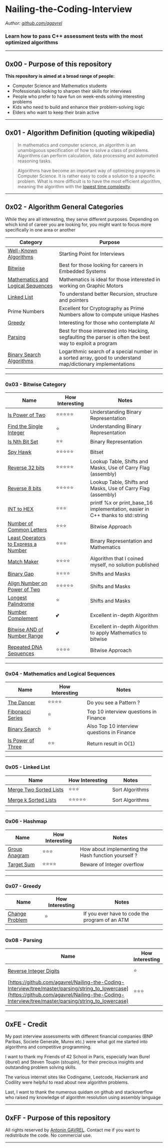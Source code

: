 # Nailing-the-Coding-Interview

*Author: [github.com/agavrel](https://github.com/agavrel)*  

### Learn how to pass C++ assessment tests with the most optimized algorithms


---
## 0x00 - Purpose of this repository

**This repository is aimed at a broad range of people:**
* Computer Science and Mathematics students
* Professionals looking to sharpen their skills for interviews
* People who prefer to have fun on week-ends solving interesting problems
* Kids who need to build and enhance their problem-solving logic
* Elders who want to keep their brain active


---
## 0x01 - Algorithm Definition (quoting wikipedia)

> In mathematics and computer science, an algorithm is an unambiguous specification of how to solve a class of problems. Algorithms can perform calculation, data processing and automated reasoning tasks.

> Algorithms have become an important way of optimizing programs in Computer Science. It is rather easy to code a solution to a specific problem. What is more difficult is to have the most efficient algorithm, meaning the algorithm with the [lowest time complexity](https://en.wikipedia.org/wiki/Time_complexity).


---
## 0x02 - Algorithm General Categories

While they are all interesting, they serve different purposes. Depending on which kind of career you are looking for, you might want to focus more specifically in one area or another

Category | Purpose
---|---|
[Well-Known Algorithms](https://github.com/agavrel/Nailing-the-Coding-Interview/tree/master/misc) | Starting Point for Interviews
[Bitwise](https://github.com/agavrel/Nailing-the-Coding-Interview/tree/master/bitwise)| Best for those looking for careers in Embedded Systems
[Mathematics and Logical Sequences](https://github.com/agavrel/Nailing-the-Coding-Interview/tree/master/math) | Mathematics is ideal for those interested in working on Graphic Motors
[Linked List]() | To understand better Recursion, structure and pointers
Prime Numbers | Excellent for Cryptography as Prime Numbers allow to compute unique Hashes
[Greedy](https://github.com/agavrel/Nailing-the-Coding-Interview/tree/master/greedy) | Interesting for those who contemplate AI
[Parsing](https://github.com/agavrel/Nailing-the-Coding-Interview/tree/master/parsing) | Best for those interested into Hacking, segfaulting the parser is often the best way to exploit a program
[Binary Search Algorithms](https://github.com/agavrel/Nailing-the-Coding-Interview/tree/master/math/binary_search) | Logarithmic search of a special number in a sorted array, good to understand map/dictionary implementations


---
### 0x03 - Bitwise Category

Name | How Interesting | Notes
---|---|---
[Is Power of Two](https://github.com/agavrel/Nailing-the-Coding-Interview/tree/master/bitwise/is_power_of_two) | :star::star::star::star::star: | Understanding Binary Representation
[Find the Single Integer](https://github.com/agavrel/Nailing-the-Coding-Interview/tree/master/bitwise/find_the_single_integer) | :star: | Understanding Binary Representation
[Is Nth Bit Set](https://github.com/agavrel/Nailing-the-Coding-Interview/tree/master/bitwise/is_nth_bit_set) | :star::star: | Binary Representation
[Spy Hawk](https://github.com/agavrel/Nailing-the-Coding-Interview/tree/master/bitwise/spy_hawk) | :star::star::star::star::star: | Bitset
[Reverse 32 bits](https://github.com/agavrel/Nailing-the-Coding-Interview/tree/master/bitwise/reverse_bits) | :star::star::star::star::star: | Lookup Table, Shifts and Masks, Use of Carry Flag (assembly)
[Reverse 8 bits](https://github.com/agavrel/Nailing-the-Coding-Interview/tree/master/bitwise/symetric_bits) | :star::star::star::star::star: | Lookup Table, Shifts and Masks, Use of Carry Flag (assembly)
[INT to HEX](https://github.com/agavrel/Nailing-the-Coding-Interview/tree/master/bitwise/int_to_hex) | :star::star::star: | printf %x or print_base_16 implementation, easier in C++ thanks to std::string
[Number of Common Letters](https://github.com/agavrel/Nailing-the-Coding-Interview/tree/master/bitwise/number_of_common_letters) | :star::star::star: | Bitwise Approach
[Least Operators to Express a Number](https://github.com/agavrel/Nailing-the-Coding-Interview/tree/master/bitwise/least_operators_to_express_number) | :star::star::star: | Binary Representation and Mathematics
[Match Maker](https://github.com/agavrel/Nailing-the-Coding-Interview/tree/master/bitwise/match_maker) | :star::star::star::star: | Algorithm that I coined myself, no solution published
[Binary Gap](https://github.com/agavrel/Nailing-the-Coding-Interview/tree/master/bitwise/binary_gap) | :star::star::star::star: | Shifts and Masks
[Align Number on Power of Two](https://github.com/agavrel/Nailing-the-Coding-Interview/tree/master/bitwise/align_number_on_power_of_two) | :star::star::star::star::star: | Shifts and Masks
[Longest Palindrome](https://github.com/agavrel/Nailing-the-Coding-Interview/tree/master/bitwise/longest_palindrome) | :star: | Shifts and Masks
[Number Complement](https://github.com/agavrel/Nailing-the-Coding-Interview/tree/master/bitwise/number_complement) | :two_hearts: | Excellent in-depth Algorithm
[Bitwise AND of Number Range](https://github.com/agavrel/Nailing-the-Coding-Interview/tree/master/bitwise/bitwise_AND_of_numbers_range) | :two_hearts: | Excellent in-depth Algorithm to apply Mathematics to bitwise
[Repeated DNA Sequences](https://github.com/agavrel/Nailing-the-Coding-Interview/tree/master/bitwise/repeated_dna_sequences) | :star::star::star::star: | Bitwise Approach



---
### 0x04 - Mathematics and Logical Sequences

Name | How Interesting | Notes
---|---|---
[The Dancer](https://github.com/agavrel/Nailing-the-Coding-Interview/tree/master/math/the_dancer) | :star::star::star::star: | Do you see a Pattern ?
[Fibonacci Series](https://github.com/agavrel/Nailing-the-Coding-Interview/tree/master/math/fibonacci_series) | :star: | Top 10 interview questions in Finance
[Binary Search](https://github.com/agavrel/Nailing-the-Coding-Interview/tree/master/math/binary_search) | :star: | Also Top 10 interview questions in Finance
[Is Power of Three](https://github.com/agavrel/Nailing-the-Coding-Interview/tree/master/math/is_power_of_three) | :star::star: | Return result in O(1)


---
### 0x05 - Linked List
Name | How Interesting | Notes
---|---|---
[Merge Two Sorted Lists](https://github.com/agavrel/Nailing-the-Coding-Interview/tree/master/list/merge_two_sorted_lists) | :star::star::star: | Sort Algorithms
[Merge k Sorted Lists](https://github.com/agavrel/Nailing-the-Coding-Interview/tree/master/list/merge_k_sorted_lists) | :star::star::star::star::star: | Sort Algorithms


---
### 0x06 - Hashmap
Name | How Interesting | Notes
---|---|---
[Group Anagram](https://github.com/agavrel/Nailing-the-Coding-Interview/tree/master/hashmap/group_anagram) | :star::star::star: | How about implementing the Hash function yourself ?
[Target Sum](https://github.com/agavrel/Nailing-the-Coding-Interview/tree/master/hashmap/target_sum) | :star::star::star::star: | Beware of Integer overflow


---
### 0x07 - Greedy

Name | How Interesting | Notes
---|---|---
[Change Problem](https://github.com/agavrel/Nailing-the-Coding-Interview/tree/master/greedy/change_problem) | :star: | If you ever have to code the program of an ATM


---
### 0x08 - Parsing

Name | How Interesting | Notes
---|---|---
[Reverse Integer Digits](https://github.com/agavrel/Nailing-the-Coding-Interview/tree/master/parsing/reverse_integer) | :star: | Not the most exciting one
[https://github.com/agavrel/Nailing-the-Coding-Interview/tree/master/parsing/string_to_lowercase](https://github.com/agavrel/Nailing-the-Coding-Interview/tree/master/parsing/string_to_lowercase) | :star::star::star: | [Best Way to get Flamed on StackOverflow](https://stackoverflow.com/questions/61148630/calculate-the-number-of-times-each-letter-appears-in-a-string/61149709#61149709)









---
## 0xFE - Credit
My past interview assessments with different financial companies (BNP Paribas, Societe Generale, Murex etc.) were what got me started into algorithms and competitive programming.  

I want to thank my Friends of 42 School in Paris, especially Iwan Burel (iburel) and Steven Toupin (stoupin), for their precious insights and outstanding problem solving skills.  

The various internet sites like Codingame, Leetcode, Hackerrank and Codility were helpful to read about new algorithm problems.  

Last, I want to thank the numerous quidam on github and stackoverflow who raised my knowledge of algorithm resolution using assembly language

---
## 0xFF - Purpose of this repository

All rights reserved by [Antonin GAVREL](https://github.com/agavrel). Contact me if you want to redistribute the code. No commercial use.
****
